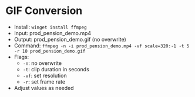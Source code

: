 # GIF Conversion

- Install: `winget install ffmpeg`
- Input: prod_pension_demo.mp4
- Output: prod_pension_demo.gif (no overwrite)
- Command: `ffmpeg -n -i prod_pension_demo.mp4 -vf scale=320:-1 -t 5 -r 10 prod_pension_demo.gif`  
- Flags:  
  - `-n`: no overwrite  
  - `-t`: clip duration in seconds  
  - `-vf`: set resolution  
  - `-r`: set frame rate  
- Adjust values as needed
